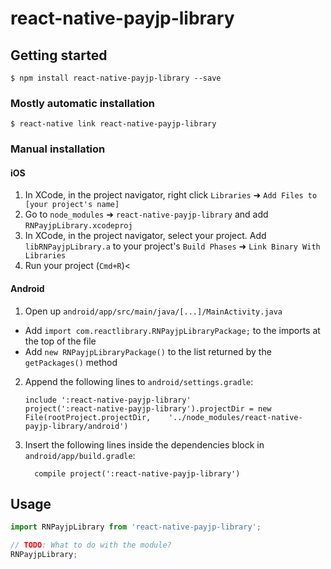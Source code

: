 
# react-native-payjp-library

## Getting started

`$ npm install react-native-payjp-library --save`

### Mostly automatic installation

`$ react-native link react-native-payjp-library`

### Manual installation


#### iOS

1. In XCode, in the project navigator, right click `Libraries` ➜ `Add Files to [your project's name]`
2. Go to `node_modules` ➜ `react-native-payjp-library` and add `RNPayjpLibrary.xcodeproj`
3. In XCode, in the project navigator, select your project. Add `libRNPayjpLibrary.a` to your project's `Build Phases` ➜ `Link Binary With Libraries`
4. Run your project (`Cmd+R`)<

#### Android

1. Open up `android/app/src/main/java/[...]/MainActivity.java`
  - Add `import com.reactlibrary.RNPayjpLibraryPackage;` to the imports at the top of the file
  - Add `new RNPayjpLibraryPackage()` to the list returned by the `getPackages()` method
2. Append the following lines to `android/settings.gradle`:
  	```
  	include ':react-native-payjp-library'
  	project(':react-native-payjp-library').projectDir = new File(rootProject.projectDir, 	'../node_modules/react-native-payjp-library/android')
  	```
3. Insert the following lines inside the dependencies block in `android/app/build.gradle`:
  	```
      compile project(':react-native-payjp-library')
  	```


## Usage
```javascript
import RNPayjpLibrary from 'react-native-payjp-library';

// TODO: What to do with the module?
RNPayjpLibrary;
```
  